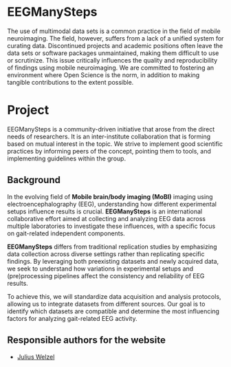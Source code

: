 # EEGManySteps

The use of multimodal data sets is a common practice in the field of mobile neuroimaging. 
The field, however, suffers from a lack of a unified system for curating data. 
Discontinued projects and academic positions often leave the data sets or software packages unmaintained, making them difficult to use or scrutinize. 
This issue critically influences the quality and reproducibility of findings using mobile neuroimaging. 
We are committed to fostering an environment where Open Science is the norm, in addition to making tangible contributions to the extent possible.

# Project
EEGManySteps is a community-driven initiative that arose from the direct needs of researchers. It is an inter-institute collaboration that is forming based on mutual interest in the topic. We strive to implement good scientific practices by informing peers of the concept, pointing them to tools, and implementing guidelines within the group.

## Background
In the evolving field of **Mobile brain/body imaging (MoBI)** imaging using electroencephalography (EEG), understanding how different experimental setups influence results is crucial. **EEGManySteps** is an international collaborative effort aimed at collecting and analyzing EEG data across multiple laboratories to investigate these influences, with a specific focus on gait-related independent components.

**EEGManySteps** differs from traditional replication studies by emphasizing data collection across diverse settings rather than replicating specific findings. By leveraging both preexisting datasets and newly acquired data, we seek to understand how variations in experimental setups and (pre)processing pipelines affect the consistency and reliability of EEG results. 

To achieve this, we will standardize data acquisition and analysis protocols, allowing us to integrate datasets from different sources. Our goal is to identify which datasets are compatible and determine the most influencing factors for analyzing gait-related EEG activity.

## Responsible authors for the website
- [Julius Welzel](mailto:julius.welzel@gmail.com?subject=EEGManySteps)